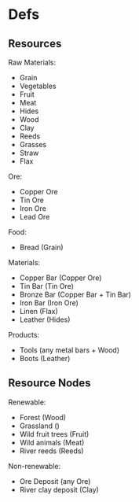 # Defs

## Resources
Raw Materials:
- Grain
- Vegetables
- Fruit
- Meat
- Hides
- Wood
- Clay
- Reeds
- Grasses
- Straw
- Flax

Ore:
- Copper Ore
- Tin Ore
- Iron Ore
- Lead Ore

Food:
- Bread (Grain)

Materials:
- Copper Bar (Copper Ore)
- Tin Bar (Tin Ore)
- Bronze Bar (Copper Bar + Tin Bar)
- Iron Bar (Iron Ore)
- Linen (Flax)
- Leather (Hides)

Products:
- Tools (any metal bars + Wood)
- Boots (Leather)

## Resource Nodes
Renewable:
- Forest (Wood)
- Grassland ()
- Wild fruit trees (Fruit)
- Wild animals (Meat)
- River reeds (Reeds)

Non-renewable:
- Ore Deposit (any Ore)
- River clay deposit (Clay)